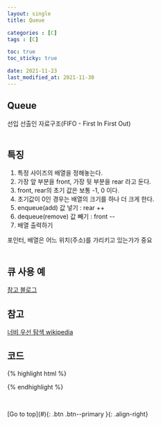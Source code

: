 ```yaml
---
layout: single
title: Queue

categories : [C]
tags : [C]

toc: true
toc_sticky: true

date: 2021-11-23
last_modified_at: 2021-11-30
---
```


## Queue 

선입 선출인 자료구조(FIFO - First In First Out)  
<br>

## 특징
1. 특정 사이즈의 배열을 정해놓는다.  
2. 가장 앞 부분을 front, 가장 뒷 부분을 rear 라고 둔다.  
3. front, rear의 초기 값은 보통 -1, 0 이다. 
4. 초기값이 0인 경우는 배열의 크기를 하나 더 크게 한다.
5. enqueue(add) 값 넣기     : rear ++  
6. dequeue(remove) 값 빼기  : front --  
7. 배열 출력하기  


포인터, 배열은 어느 위치(주소)를 가리키고 있는가가 중요  
<br>

## 큐 사용 예
[참고 블로그](https://gmlwjd9405.github.io/2018/08/02/data-structure-queue.html)
<br>

## 참고 
[너비 우선 탐색 wikipedia](https://ko.wikipedia.org/wiki/%EB%84%88%EB%B9%84_%EC%9A%B0%EC%84%A0_%ED%83%90%EC%83%89)
<br>

## 코드
{% highlight html %}

{% endhighlight %}
```C
```

<br>
[Go to top](#){: .btn .btn--primary }{: .align-right}